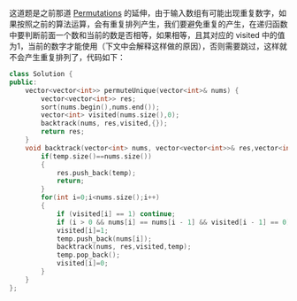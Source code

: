 这道题是之前那道 [Permutations](http://www.cnblogs.com/grandyang/p/4358848.html) 的延伸，由于输入数组有可能出现重复数字，如果按照之前的算法运算，会有重复排列产生，我们要避免重复的产生，在递归函数中要判断前面一个数和当前的数是否相等，如果相等，且其对应的 visited 中的值为1，当前的数字才能使用（下文中会解释这样做的原因），否则需要跳过，这样就不会产生重复排列了，代码如下：

```c++
class Solution {
public:
    vector<vector<int>> permuteUnique(vector<int>& nums) {
        vector<vector<int>> res;
        sort(nums.begin(),nums.end());
        vector<int> visited(nums.size(),0);
        backtrack(nums, res,visited,{});
        return res;
    }
    void backtrack(vector<int> nums, vector<vector<int>>& res,vector<int> visited,vector<int> temp){
        if(temp.size()==nums.size())
        {
            res.push_back(temp);
            return;
        }
        for(int i=0;i<nums.size();i++)
        {
            if (visited[i] == 1) continue;
            if (i > 0 && nums[i] == nums[i - 1] && visited[i - 1] == 0) continue;
            visited[i]=1;
            temp.push_back(nums[i]);
            backtrack(nums, res,visited,temp);
            temp.pop_back();
            visited[i]=0;
        }
    }
};
```

